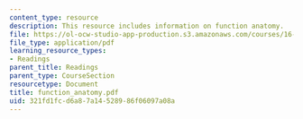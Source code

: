 ```yaml
---
content_type: resource
description: This resource includes information on function anatomy.
file: https://ol-ocw-studio-app-production.s3.amazonaws.com/courses/16-423j-aerospace-biomedical-and-life-support-engineering-spring-2006/321fd1fcd6a87a14528986f06097a08a_function_anatomy.pdf
file_type: application/pdf
learning_resource_types:
- Readings
parent_title: Readings
parent_type: CourseSection
resourcetype: Document
title: function_anatomy.pdf
uid: 321fd1fc-d6a8-7a14-5289-86f06097a08a
---
```

